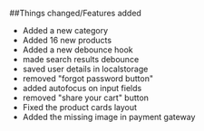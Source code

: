 ##Things changed/Features added

-   Added a new category
-   Added 16 new products
-   Added a new debounce hook
-   made search results debounce
-   saved user details in localstorage
-   removed "forgot password button"
-   added autofocus on input fields
-   removed "share your cart" button
-   Fixed the product cards layout
-   Added the missing image in payment gateway
